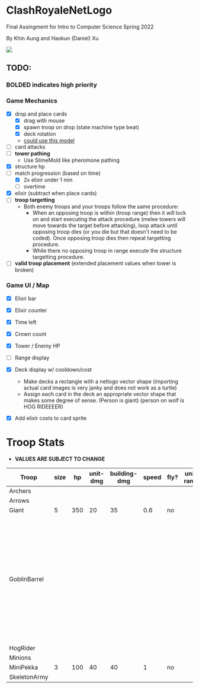 # ClashRoyaleNetLogo
Final Assingment for Intro to Computer Science Spring 2022

By Khin Aung and Haokun (Daniel) Xu


![](https://github-readme-stats.vercel.app/api/pin/?username=pyshrekek&repo=ClashRoyaleNetLogo&cache_seconds=86400&theme=tokyonight)

## TODO:

### BOLDED indicates high priority

### Game Mechanics
- [x] drop and place cards
    - [x] drag with mouse
    - [x] spawn troop on drop (state machine type beat)
    - [x] deck rotation
    - [could use this model](http://www.netlogoweb.org/launch#http://ccl.northwestern.edu/netlogo/models/models/Code%20Examples/Mouse%20Drag%20Multiple%20Example.nlogo)
- [ ] card attacks
- [ ] **tower pathing**
    - Use SlimeMold like pheromone pathing
- [x] structure hp
- [ ] match progression (based on time)
    - [x] 2x elixir under 1 min
    - [ ] overtime
- [x] elixir (subtract when place cards)
- [ ] **troop targetting**
    - Both enemy troops and your troops follow the same procedure: 
        - When an opposing troop is within (troop range) then it will lock on and start executing the
        attack procedure (melee towers will move towards the target before attacking), loop attack until opposing troop dies (or you die but that doesn't need to be coded). Once opposing troop dies then repeat targetting procedure. 
        - While there no opposing troop in range execute the structure targetting procedure.
- [ ] **valid troop placement** (extended placement values when tower is broken)

### Game UI / Map
- [x] Elixir bar
- [x] Elixir counter
- [x] Time left
- [x] Crown count
- [x] Tower / Enemy HP
- [ ] Range display
- [x] Deck display w/ cooldown/cost
    - Make decks a rectangle with a netlogo vector shape (importing actual card images is very janky and does not work as a turtle)
    - Assign each card in the deck an appropriate vector shape that makes some degree of sense. (Person is giant) (person on wolf is HOG RIDEEEER)
- [x] Add elixir costs to card sprite


# Troop Stats
- **VALUES ARE SUBJECT TO CHANGE**

| Troop        | size | hp  | unit-dmg | building-dmg | speed | fly? | unit-range | attack-type                                                                                                          |
|--------------|------|-----|----------|--------------|-------|------|------------|----------------------------------------------------------------------------------------------------------------------|
| Archers      |      |     |          |              |       |      |            | ranged                                                                                                               |
| Arrows       |      |     |          |              |       |      |            | spell                                                                                                                |
| Giant        | 5    | 350 | 20       | 35           | 0.6   | no   |            | melee                                                                                                                |
| GoblinBarrel |      |     |          |              |       |      |            | melee (not a spell bc we will just make it spawn a sprite of the thing getting thrown but in the end it spawns gobs) |
| HogRider     |      |     |          |              |       |      |            |                                                                                                                      |
| Minions      |      |     |          |              |       |      |            |                                                                                                                      |
| MiniPekka    | 3    | 100 | 40       | 40           | 1     | no   |            | melee                                                                                                                |
| SkeletonArmy |      |     |          |              |       |      |            |                                                                                                                      |
